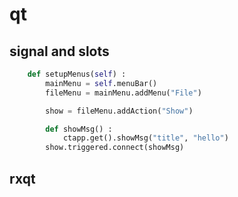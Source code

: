 # qt

## signal and slots

```python
    def setupMenus(self) :
        mainMenu = self.menuBar()
        fileMenu = mainMenu.addMenu("File")

        show = fileMenu.addAction("Show")

        def showMsg() :
            ctapp.get().showMsg("title", "hello")
        show.triggered.connect(showMsg)
```

## rxqt

